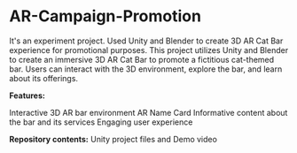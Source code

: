 # AR-Campaign-Promotion
It's an experiment project. 
Used Unity and Blender to create 3D AR Cat Bar experience for promotional purposes.  This project utilizes Unity and Blender to create an immersive 3D AR Cat Bar to promote a fictitious cat-themed bar. Users can interact with the 3D environment, explore the bar, and learn about its offerings.

**Features:**

Interactive 3D AR bar environment
AR Name Card
Informative content about the bar and its services
Engaging user experience

**Repository contents:**
Unity project files and Demo video 
